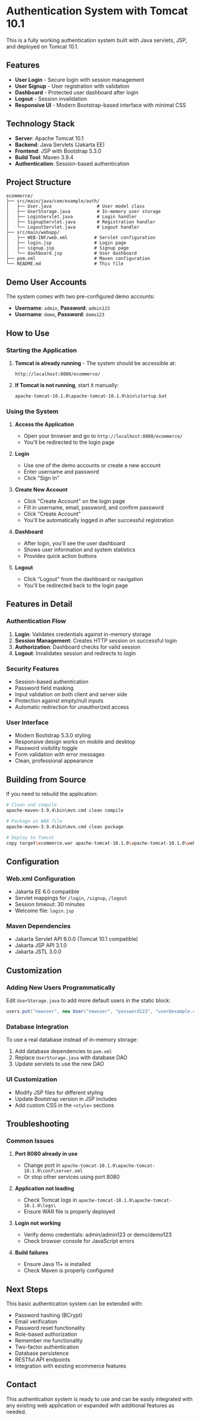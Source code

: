 # Authentication System with Tomcat 10.1

This is a fully working authentication system built with Java servlets, JSP, and deployed on Tomcat 10.1.

## Features

- **User Login** - Secure login with session management
- **User Signup** - User registration with validation
- **Dashboard** - Protected user dashboard after login
- **Logout** - Session invalidation
- **Responsive UI** - Modern Bootstrap-based interface with minimal CSS

## Technology Stack

- **Server**: Apache Tomcat 10.1
- **Backend**: Java Servlets (Jakarta EE)
- **Frontend**: JSP with Bootstrap 5.3.0
- **Build Tool**: Maven 3.9.4
- **Authentication**: Session-based authentication

## Project Structure

```
ecommerce/
├── src/main/java/com/example/auth/
│   ├── User.java                 # User model class
│   ├── UserStorage.java          # In-memory user storage
│   ├── LoginServlet.java         # Login handler
│   ├── SignupServlet.java        # Registration handler
│   └── LogoutServlet.java        # Logout handler
├── src/main/webapp/
│   ├── WEB-INF/web.xml          # Servlet configuration
│   ├── login.jsp                # Login page
│   ├── signup.jsp               # Signup page
│   └── dashboard.jsp            # User dashboard
├── pom.xml                      # Maven configuration
└── README.md                    # This file
```

## Demo User Accounts

The system comes with two pre-configured demo accounts:

- **Username**: `admin`, **Password**: `admin123`
- **Username**: `demo`, **Password**: `demo123`

## How to Use

### Starting the Application

1. **Tomcat is already running** - The system should be accessible at:
   ```
   http://localhost:8080/ecommerce/
   ```

2. **If Tomcat is not running**, start it manually:
   ```bash
   apache-tomcat-10.1.0\apache-tomcat-10.1.0\bin\startup.bat
   ```

### Using the System

1. **Access the Application**
   - Open your browser and go to `http://localhost:8080/ecommerce/`
   - You'll be redirected to the login page

2. **Login**
   - Use one of the demo accounts or create a new account
   - Enter username and password
   - Click "Sign In"

3. **Create New Account**
   - Click "Create Account" on the login page
   - Fill in username, email, password, and confirm password
   - Click "Create Account"
   - You'll be automatically logged in after successful registration

4. **Dashboard**
   - After login, you'll see the user dashboard
   - Shows user information and system statistics
   - Provides quick action buttons

5. **Logout**
   - Click "Logout" from the dashboard or navigation
   - You'll be redirected back to the login page

## Features in Detail

### Authentication Flow
1. **Login**: Validates credentials against in-memory storage
2. **Session Management**: Creates HTTP session on successful login
3. **Authorization**: Dashboard checks for valid session
4. **Logout**: Invalidates session and redirects to login

### Security Features
- Session-based authentication
- Password field masking
- Input validation on both client and server side
- Protection against empty/null inputs
- Automatic redirection for unauthorized access

### User Interface
- Modern Bootstrap 5.3.0 styling
- Responsive design works on mobile and desktop
- Password visibility toggle
- Form validation with error messages
- Clean, professional appearance

## Building from Source

If you need to rebuild the application:

```bash
# Clean and compile
apache-maven-3.9.4\bin\mvn.cmd clean compile

# Package as WAR file
apache-maven-3.9.4\bin\mvn.cmd clean package

# Deploy to Tomcat
copy target\ecommerce.war apache-tomcat-10.1.0\apache-tomcat-10.1.0\webapps\
```

## Configuration

### Web.xml Configuration
- Jakarta EE 6.0 compatible
- Servlet mappings for `/login`, `/signup`, `/logout`
- Session timeout: 30 minutes
- Welcome file: `login.jsp`

### Maven Dependencies
- Jakarta Servlet API 6.0.0 (Tomcat 10.1 compatible)
- Jakarta JSP API 3.1.0
- Jakarta JSTL 3.0.0

## Customization

### Adding New Users Programmatically
Edit `UserStorage.java` to add more default users in the static block:
```java
users.put("newuser", new User("newuser", "password123", "user@example.com"));
```

### Database Integration
To use a real database instead of in-memory storage:
1. Add database dependencies to `pom.xml`
2. Replace `UserStorage.java` with database DAO
3. Update servlets to use the new DAO

### UI Customization
- Modify JSP files for different styling
- Update Bootstrap version in JSP includes
- Add custom CSS in the `<style>` sections

## Troubleshooting

### Common Issues

1. **Port 8080 already in use**
   - Change port in `apache-tomcat-10.1.0\apache-tomcat-10.1.0\conf\server.xml`
   - Or stop other services using port 8080

2. **Application not loading**
   - Check Tomcat logs in `apache-tomcat-10.1.0\apache-tomcat-10.1.0\logs\`
   - Ensure WAR file is properly deployed

3. **Login not working**
   - Verify demo credentials: admin/admin123 or demo/demo123
   - Check browser console for JavaScript errors

4. **Build failures**
   - Ensure Java 11+ is installed
   - Check Maven is properly configured

## Next Steps

This basic authentication system can be extended with:
- Password hashing (BCrypt)
- Email verification
- Password reset functionality
- Role-based authorization
- Remember me functionality
- Two-factor authentication
- Database persistence
- RESTful API endpoints
- Integration with existing ecommerce features

## Contact

This authentication system is ready to use and can be easily integrated with any existing web application or expanded with additional features as needed.